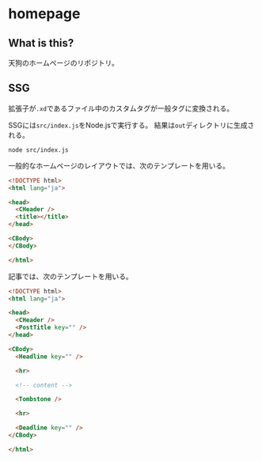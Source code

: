 # homepage

## What is this?

天狗のホームページのリポジトリ。

## SSG

拡張子が`.xd`であるファイル中のカスタムタグが一般タグに変換される。

SSGには`src/index.js`をNode.jsで実行する。
結果は`out`ディレクトリに生成される。

```
node src/index.js
```

一般的なホームページのレイアウトでは、次のテンプレートを用いる。

```html
<!DOCTYPE html>
<html lang="ja">

<head>
  <CHeader />
  <title></title>
</head>

<CBody>
</CBody>

</html>
```

記事では、次のテンプレートを用いる。

```html
<!DOCTYPE html>
<html lang="ja">

<head>
  <CHeader />
  <PostTitle key="" />
</head>

<CBody>
  <Headline key="" />

  <hr>

  <!-- content -->

  <Tombstone />

  <hr>

  <Deadline key="" />
</CBody>

</html>
```